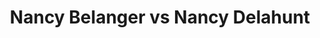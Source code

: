 ---
title: Nancy Belanger vs Nancy Delahunt
player1:
  name: Belanger, Nancy
  percent: 69
  wins: 0
  losses: 2
player2:
  name: Delahunt, Nancy
  percent: 79
  wins: 2
  losses: 0
games:
- player1:
    team: QC
    position: Third
    percent: 61
    win: 0
    loss: 1
  player2:
    team: NS
    position: Lead
    percent: 83
    win: 1
    loss: 0
  event: Hearts
  year: 2001
  draw: Round Robin(5)
  score: NS 9 - QC 4
- player1:
    team: QC
    position: Third
    percent: 75
    win: 0
    loss: 1
  player2:
    team: NS
    position: Lead
    percent: 76
    win: 1
    loss: 0
  event: Hearts
  year: 2008
  draw: Round Robin(14)
  score: QC 6 - NS 9
- player1:
    team: LAR
    position: Third
    percent: 80
    win: 0
    loss: 1
  player2:
    team: JON
    position: Lead
    percent: 70
    win: 1
    loss: 0
  event: Trials (Women)
  year: 2001
  draw: Round Robin(9)
  score: LAR 4 - JON 5
---